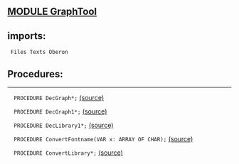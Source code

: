 
## [MODULE GraphTool](https://github.com/io-core/Draw/blob/main/GraphTool.Mod)

  ## imports:
` Files Texts Oberon`
## Procedures:
---

`  PROCEDURE DecGraph*;` [(source)](https://github.com/io-core/Draw/blob/main/GraphTool.Mod#L7)


`  PROCEDURE DecGraph1*;` [(source)](https://github.com/io-core/Draw/blob/main/GraphTool.Mod#L57)


`  PROCEDURE DecLibrary1*;` [(source)](https://github.com/io-core/Draw/blob/main/GraphTool.Mod#L108)


`  PROCEDURE ConvertFontname(VAR x: ARRAY OF CHAR);` [(source)](https://github.com/io-core/Draw/blob/main/GraphTool.Mod#L162)


`  PROCEDURE ConvertLibrary*;` [(source)](https://github.com/io-core/Draw/blob/main/GraphTool.Mod#L169)

